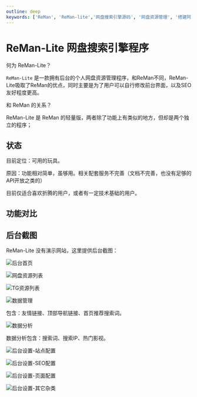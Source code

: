 ```yaml
---
outline: deep
keywords: ['ReMan', 'ReMan-lite','网盘搜索引擎源码', '网盘资源管理', '搭建阿里云盘搜索']
---
```


# ReMan-Lite 网盘搜索引擎程序

何为 ReMan-Lite？

`ReMan-Lite` 是一款拥有后台的个人网盘资源管理程序，和ReMan不同，ReMan-Lite吸取了ReMan的优点，同时主要是为了用户可以自行修改前台界面，以及SEO友好程度更高。

和 ReMan 的关系？

ReMan-Lite 是 ReMan 的轻量版，两者除了功能上有类似的地方，但却是两个独立的程序；

## 状态

目前定位：可用的玩具。

原因：功能相对简单，虽够用。相关配套服务不完善（文档不完善，也没有足够的API开放之类的）

目前仅适合喜欢折腾的用户，或者有一定技术基础的用户。

## 功能对比

<!-- <<< @/components/compare-reman.md -->

<!--@include: @/components/compare-reman.md-->

## 后台截图

ReMan-Lite 没有演示网站，这里提供后台截图：

![后台首页](/images/index/image-2.png)

![网盘资源列表](/images/index/image-3.png)

![TG资源列表](/images/index/image-4.png)

![数据管理](/images/index/image-5.png)

包含：友情链接、顶部导航链接、首页推荐搜索词。

![数据分析](/images/index/image-6.png)

数据分析包含：搜索词、搜索IP、热门影视。

![后台设置-站点配置](/images/index/image-7.png)

![后台设置-SEO配置](/images/index/image-8.png)

![后台设置-页面配置](/images/index/image-9.png)

![后台设置-其它杂类](/images/index/image-10.png)
